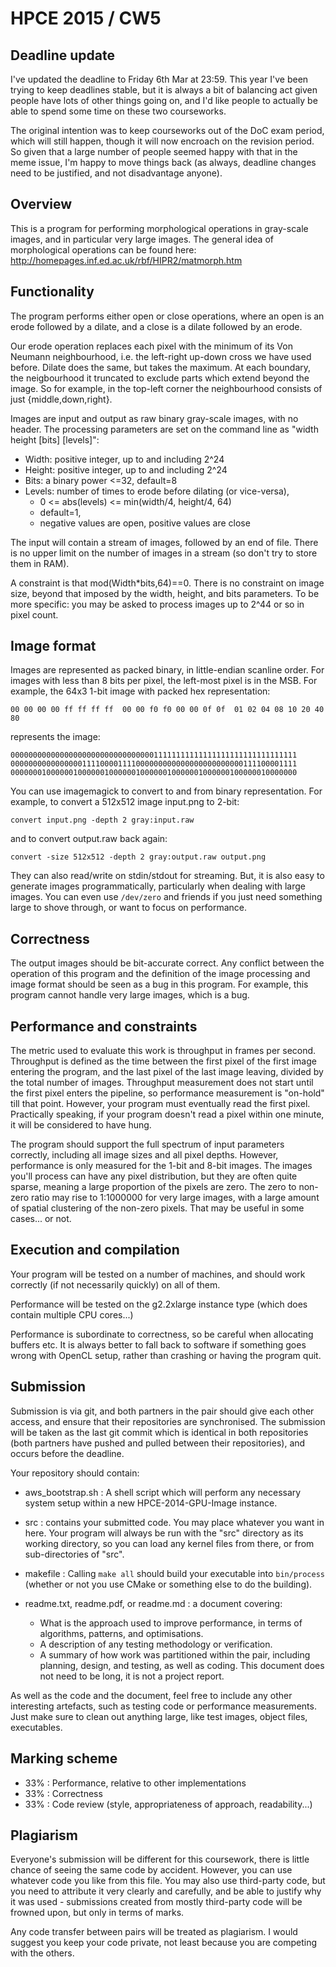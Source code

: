 HPCE 2015 / CW5
===========

Deadline update
---------------

I've updated the deadline to Friday 6th Mar at 23:59. This
year I've been trying to keep deadlines stable, but it
is always a bit of balancing act given people have lots of
other things going on, and I'd like people to actually be able
to spend some time on these two courseworks.

The original intention was to keep courseworks out of the
DoC exam period, which will still happen, though it will
now encroach on the revision period. So given that a large
number of people seemed happy with that in the meme issue,
I'm happy to move things back (as always, deadline changes
need to be justified, and not disadvantage anyone).

Overview
--------

This is a program for performing morphological operations in gray-scale
images, and in particular very large images. The general idea of
morphological operations can be found here:
http://homepages.inf.ed.ac.uk/rbf/HIPR2/matmorph.htm

Functionality
--------------

The program performs either open or close operations,
where an open is an erode followed by a dilate, and
a close is a dilate followed by an erode.

Our erode operation replaces each pixel with the minimum
of its Von Neumann neighbourhood, i.e. the left-right
up-down cross we have used before. Dilate does the same, but
takes the maximum. At each boundary, the neigbourhood
it truncated to exclude parts which extend beyond the
image. So for example, in the top-left corner the
neighbourhood consists of just {middle,down,right}.

Images are input and output as raw binary gray-scale
images, with no header. The processing parameters are
set on the command line as "width height [bits] [levels]":

- Width: positive integer, up to and including 2^24
- Height: positive integer, up to and including 2^24
- Bits: a binary power <=32, default=8
- Levels: number of times to erode before dilating (or vice-versa),
    - 0 <= abs(levels) <= min(width/4, height/4, 64) 
    - default=1,
    - negative values are open, positive values are close
			  
The input will contain a stream of images, followed by
an end of file. There is no upper limit on the number
of images in a stream (so don't try to store them in RAM).

A constraint is that mod(Width*bits,64)==0. There
is no constraint on image size, beyond that imposed
by the width, height, and bits parameters. To be
more specific: you may be asked to process images up
to 2^44 or so in pixel count.

Image format
---------------

Images are represented as packed binary, in little-endian
scanline order. For images with less than 8 bits per pixel, the
left-most pixel is in the MSB. For example, the 64x3 1-bit
image with packed hex representation:

    00 00 00 00 ff ff ff ff  00 00 f0 f0 00 00 0f 0f  01 02 04 08 10 20 40 80

represents the image:

    0000000000000000000000000000000011111111111111111111111111111111
    0000000000000000111100001111000000000000000000000000111100001111
    0000000100000010000001000000100000010000001000000100000010000000

You can use imagemagick to convert to and from binary representation.
For example, to convert a 512x512 image input.png to 2-bit:

    convert input.png -depth 2 gray:input.raw

and to convert output.raw back again:

    convert -size 512x512 -depth 2 gray:output.raw output.png

They can also read/write on stdin/stdout for streaming. But, it is
also easy to generate images programmatically, particularly when
dealing with large images. You can even use `/dev/zero` and
friends if you just need something large to shove through,
or want to focus on performance.

Correctness
-------------

The output images should be bit-accurate correct. Any conflict
between the operation of this program and the definition of the
image processing and image format should be seen as a bug in
this program. For example, this program cannot handle very
large images, which is a bug.

Performance and constraints
-------------------------------

The metric used to evaluate this work is throughput
in frames per second. Throughput is defined as the time between
the first pixel of the first image entering the program, and
the last pixel of the last image leaving, divided by the
total number of images. Throughput measurement does not start
until the first pixel enters the pipeline, so performance measurement
is "on-hold" till that point. However, your program
must eventually read the first pixel. Practically speaking,
if your program doesn't read a pixel within one minute,
it will be considered to have hung.

The program should support the full spectrum of input
parameters correctly, including all image sizes and
all pixel depths. However, performance is only measured
for the 1-bit and 8-bit images. The images you'll process
can have any pixel distribution, but they are often quite
sparse, meaning a large proportion of the pixels are
zero. The zero to non-zero ratio may rise to 1:1000000
for very large images, with a large amount of spatial
clustering of the non-zero pixels. That may be useful in
some cases... or not.

Execution and compilation
------------------------------

Your program will be tested on a number of machines,
and should work correctly (if not necessarily quickly)
on all of them.

Performance will be tested on the g2.2xlarge instance type
(which does contain multiple CPU cores...)

Performance is subordinate to correctness, so be careful
when allocating buffers etc. It is always better to fall back to
software if something goes wrong with OpenCL setup, rather
than crashing or having the program quit.

Submission
------------

Submission is via git, and both partners in the pair
should give each other access, and ensure that their
repositories are synchronised. The submission will be
taken as the last git commit which is identical in 
both repositories (both partners have pushed and pulled
between their repositories), and occurs before the deadline.

Your repository should contain:

- aws_bootstrap.sh : A shell script which will perform any
  necessary system setup within a new HPCE-2014-GPU-Image instance.
  
- src : contains your submitted code. You may place whatever
  you want in here. Your program will always be run with the
  "src" directory as its working directory, so you can load any
  kernel files from there, or from sub-directories of "src".

- makefile : Calling `make all` should build your executable
  into `bin/process` (whether or not you use CMake or something
  else to do the building).

- readme.txt, readme.pdf, or readme.md : a document covering:
  - What is the approach used to improve performance, in
     terms of algorithms, patterns, and optimisations.
  - A description of any testing methodology or verification.
  - A summary of how work was partitioned within the pair,
      including planning, design, and testing, as well as coding.
  This document does not need to be long, it is not a project
   report.

As well as the code and the document, feel free to include
any other interesting artefacts, such as testing code
or performance measurements. Just make sure to clean out
anything large, like test images, object files, executables.

Marking scheme
-----------------

- 33% : Performance, relative to other implementations
- 33% : Correctness
- 33% : Code review (style, appropriateness of approach, readability...)

Plagiarism
-----------

Everyone's submission will be different for this coursework,
there is little chance of seeing the same code by accident.
However, you can use whatever code you like from this file.
You may also use third-party code, but you need to attribute
it very clearly and carefully, and be able to justify why
it was used - submissions created from mostly third-party
code will be frowned upon, but only in terms of marks.

Any code transfer between pairs will be treated as plagiarism.
I would suggest you keep your code private, not least because
you are competing with the others.
